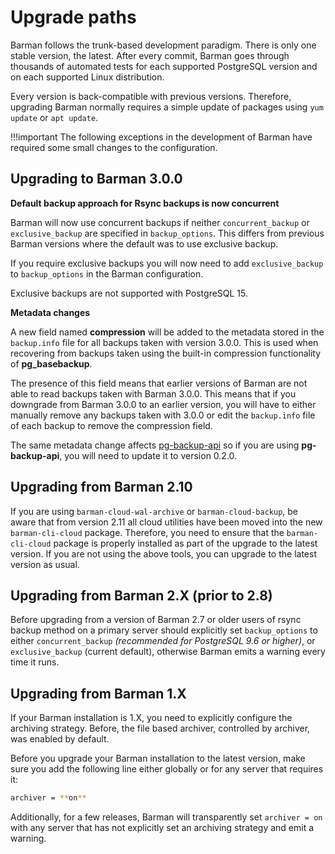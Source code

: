 # Upgrade paths

Barman follows the trunk-based development paradigm.  There is only one stable version, the latest. After every commit, Barman goes through thousands of automated tests for each supported PostgreSQL version and on each supported Linux distribution.

Every version is back-compatible with previous versions. Therefore, upgrading Barman normally requires a simple update of packages using `yum update` or `apt update`.

!!!important
    The following exceptions in the development of Barman have required some small changes to the configuration.

## Upgrading to Barman 3.0.0

**Default backup approach for Rsync backups is now concurrent**

Barman will now use concurrent backups if neither `concurrent_backup` or `exclusive_backup` are specified in `backup_options`. This differs from previous Barman versions where the default was to use exclusive backup.

If you require exclusive backups you will now need to add `exclusive_backup` to `backup_options` in the Barman configuration.

Exclusive backups are not supported with PostgreSQL 15.

**Metadata changes**

A new field named **compression** will be added to the metadata stored in the `backup.info` file for all backups taken with version 3.0.0. This is used when recovering from backups taken using the built-in compression functionality of **pg_basebackup**.

The presence of this field means that earlier versions of Barman are not able to read backups taken with Barman 3.0.0. This means that if you downgrade from Barman 3.0.0 to an earlier version, you will have to either manually remove any backups taken with 3.0.0 or edit the `backup.info` file of each backup to remove the compression field.

The same metadata change affects [pg-backup-api](https://github.com/EnterpriseDB/pg-backup-api) so if you are using **pg-backup-api**, you will need to update it to version 0.2.0.

## Upgrading from Barman 2.10

If you are using `barman-cloud-wal-archive` or `barman-cloud-backup`, be aware that from version 2.11 all cloud utilities have been moved into the new `barman-cli-cloud` package. Therefore, you need to ensure that the `barman-cli-cloud` package is properly installed as part of the upgrade to the latest version. If you are not using the above tools, you can upgrade to the latest version as usual.

## Upgrading from Barman 2.X (prior to 2.8)

Before upgrading from a version of Barman 2.7 or older users of rsync backup method on a primary server should explicitly set `backup_options` to either `concurrent_backup` *(recommended for PostgreSQL 9.6 or higher)*, or `exclusive_backup` (current default), otherwise Barman emits a warning every time it runs.

## Upgrading from Barman 1.X

If your Barman installation is 1.X, you need to explicitly configure the archiving strategy. Before, the file based archiver, controlled by archiver, was enabled by default.

Before you upgrade your Barman installation to the latest version, make sure you add the following line either globally or for any server that requires it:
```bash
archiver = **on**
```
Additionally, for a few releases, Barman will transparently set `archiver = on` with any server that has not explicitly set an archiving strategy and emit a warning.
